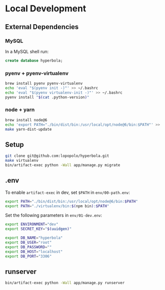 # Local Development

## External Dependencies

### MySQL

In a MySQL shell run:

```sql
create database hyperbola;
```

### pyenv + pyenv-virtualenv

```bash
brew install pyenv pyenv-virtualenv
echo 'eval "$(pyenv init -)"' >> ~/.bashrc
echo 'eval "$(pyenv virtualenv-init -)"' >> ~/.bashrc
pyenv install "$(cat .python-version)"
```

### node + yarn

```bash
brew install node@6
echo 'export PATH="./bin/dist/bin:/usr/local/opt/node@6/bin:$PATH"' >> env/00-path.env
make yarn-dist-update
```


## Setup

```bash
git clone git@github.com:lopopolo/hyperbola.git
make virtualenv
bin/artifact-exec python -Wall app/manage.py migrate
```

## .env

To enable `artifact-exec` in dev, set `$PATH` in `env/00-path.env`:

```bash
export PATH="./bin/dist/bin:/usr/local/opt/node@6/bin:$PATH"
export PATH="./virtualenv/bin:$(npm bin):$PATH"
```

Set the following parameters in `env/01-dev.env`:

```bash
export ENVIRONMENT="dev"
export SECRET_KEY="$(uuidgen)"

export DB_NAME="hyperbola"
export DB_USER="root"
export DB_PASSWORD=""
export DB_HOST="localhost"
export DB_PORT="3306"
```

## runserver

```bash
bin/artifact-exec python -Wall app/manage.py runserver
```
